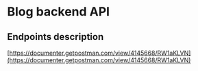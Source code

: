 # Blog backend API

## Endpoints description
[https://documenter.getpostman.com/view/4145668/RW1aKLVN](https://documenter.getpostman.com/view/4145668/RW1aKLVN)